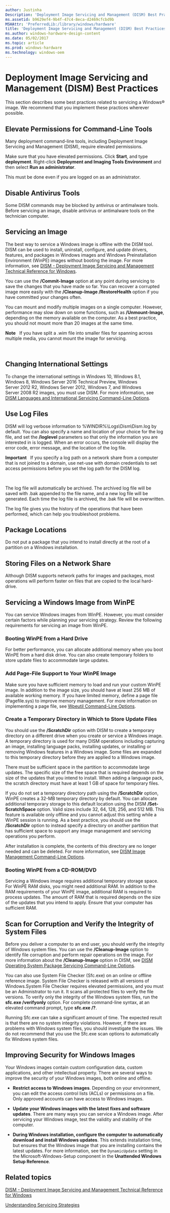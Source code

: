 ```yaml
---
author: Justinha
Description: 'Deployment Image Servicing and Management (DISM) Best Practices'
ms.assetid: b9629ef4-9b4f-47c4-8eca-d2469cfcbd9b
MSHAttr: 'PreferredLib:/library/windows/hardware'
title: 'Deployment Image Servicing and Management (DISM) Best Practices'
ms.author: windows-hardware-design-content
ms.date: 05/02/2017
ms.topic: article
ms.prod: windows-hardware
ms.technology: windows-oem
---
```


# Deployment Image Servicing and Management (DISM) Best Practices


This section describes some best practices related to servicing a Windows® image. We recommend that you implement these practices wherever possible.


## <span id="BKMK_elevate"></span><span id="bkmk_elevate"></span><span id="BKMK_ELEVATE"></span>Elevate Permissions for Command-Line Tools


Many deployment command-line tools, including Deployment Image Servicing and Management (DISM), require elevated permissions.

Make sure that you have elevated permissions. Click **Start**, and type **deployment**. Right-click **Deployment and Imaging Tools Environment** and then select **Run as administrator**.

This must be done even if you are logged on as an administrator.

## <span id="BKMK_av"></span><span id="bkmk_av"></span><span id="BKMK_AV"></span>Disable Antivirus Tools


Some DISM commands may be blocked by antivirus or antimalware tools. Before servicing an image, disable antivirus or antimalware tools on the technician computer.

## <span id="BKMK_servicing"></span><span id="bkmk_servicing"></span><span id="BKMK_SERVICING"></span>Servicing an Image


The best way to service a Windows image is offline with the DISM tool. DISM can be used to install, uninstall, configure, and update drivers, features, and packages in Windows images and Windows Preinstallation Environment (WinPE) images without booting the image. For more information, see [DISM - Deployment Image Servicing and Management Technical Reference for Windows](dism---deployment-image-servicing-and-management-technical-reference-for-windows.md).

You can use the **/Commit-Image** option at any point during servicing to save the changes that you have made so far. You can recover a corrupted image more easily with the **/Cleanup-Image /RestoreHealth** option if you have committed your changes often.

You can mount and modify multiple images on a single computer. However, performance may slow down on some functions, such as **/Unmount-Image**, depending on the memory available on the computer. As a best practice, you should not mount more than 20 images at the same time.

**Note**  
If you have split a .wim file into smaller files for spanning across multiple media, you cannot mount the image for servicing.

 

## <span id="BKMK_intl"></span><span id="bkmk_intl"></span><span id="BKMK_INTL"></span>Changing International Settings


To change the international settings in Windows 10, Windows 8.1, Windows 8, Windows Server 2016 Technical Preview, Windows Server 2012 R2, Windows Server 2012, Windows 7, and Windows Server 2008 R2 images, you must use DISM. For more information, see [DISM Languages and International Servicing Command-Line Options](dism-languages-and-international-servicing-command-line-options.md).

## <span id="BKMK_log"></span><span id="bkmk_log"></span><span id="BKMK_LOG"></span>Use Log Files


DISM will log verbose information to %WINDIR%\\Logs\\Dism\\Dism.log by default. You can also specify a name and location of your choice for the log file, and set the **/loglevel** parameters so that only the information you are interested in is logged. When an error occurs, the console will display the error code, error message, and the location of the log file.

**Important**  
If you specify a log path on a network share from a computer that is not joined to a domain, use net-use with domain credentials to set access permissions before you set the log path for the DISM log.

 

The log file will automatically be archived. The archived log file will be saved with .bak appended to the file name, and a new log file will be generated. Each time the log file is archived, the .bak file will be overwritten.

The log file gives you the history of the operations that have been performed, which can help you troubleshoot problems.

## <span id="BKMK_pkg"></span><span id="bkmk_pkg"></span><span id="BKMK_PKG"></span>Package Locations


Do not put a package that you intend to install directly at the root of a partition on a Windows installation.

## <span id="NetShare"></span><span id="netshare"></span><span id="NETSHARE"></span>Storing Files on a Network Share


Although DISM supports network paths for images and packages, most operations will perform faster on files that are copied to the local hard-drive.

## <span id="BKMK_PE"></span><span id="bkmk_pe"></span>Servicing a Windows Image from WinPE


You can service Windows images from WinPE. However, you must consider certain factors while planning your servicing strategy. Review the following requirements for servicing an image from WinPE.

### <span id="Booting_WinPE_from_a_Hard_Drive"></span><span id="booting_winpe_from_a_hard_drive"></span><span id="BOOTING_WINPE_FROM_A_HARD_DRIVE"></span>Booting WinPE from a Hard Drive

For better performance, you can allocate additional memory when you boot WinPE from a hard disk drive. You can also create temporary folders to store update files to accommodate large updates.

### <span id="Add_Page-File_Support_to_Your_WinPE_Image"></span><span id="add_page-file_support_to_your_winpe_image"></span><span id="ADD_PAGE-FILE_SUPPORT_TO_YOUR_WINPE_IMAGE"></span>Add Page-File Support to Your WinPE Image

Make sure you have sufficient memory to load and run your custom WinPE image. In addition to the image size, you should have at least 256 MB of available working memory. If you have limited memory, define a page file (Pagefile.sys) to improve memory management. For more information on implementing a page file, see [Wpeutil Command-Line Options](wpeutil-command-line-options.md).

### <span id="Create_a_Temporary_Directory_in_Which_to_Store_Update_Files"></span><span id="create_a_temporary_directory_in_which_to_store_update_files"></span><span id="CREATE_A_TEMPORARY_DIRECTORY_IN_WHICH_TO_STORE_UPDATE_FILES"></span>Create a Temporary Directory in Which to Store Update Files

You should use the **/ScratchDir** option with DISM to create a temporary directory on a different drive when you create or service a Windows image. A temporary directory is used for many DISM operations including capturing an image, installing language packs, installing updates, or installing or removing Windows features in a Windows image. Some files are expanded to this temporary directory before they are applied to a Windows image.

There must be sufficient space in the partition to accommodate large updates. The specific size of the free space that is required depends on the size of the updates that you intend to install. When adding a language pack, the scratch directory must have at least 1 GB of space for temporary files.

If you do not set a temporary directory path using the **/ScratchDir** option, WinPE creates a 32-MB temporary directory by default. You can allocate additional temporary storage to this default location using the DISM **/Set-ScratchSpace** option. Valid sizes include 32, 64, 128, 256, and 512 MB. This feature is available only offline and you cannot adjust this setting while a WinPE session is running. As a best practice, you should use the **/ScratchDir** option to instead specify a directory on another partition that has sufficient space to support any image management and servicing operations you perform.

After installation is complete, the contents of this directory are no longer needed and can be deleted. For more information, see [DISM Image Management Command-Line Options](dism-image-management-command-line-options-s14.md).

### <span id="Booting_WinPE_from_a_CD-ROM_DVD"></span><span id="booting_winpe_from_a_cd-rom_dvd"></span><span id="BOOTING_WINPE_FROM_A_CD-ROM_DVD"></span>Booting WinPE from a CD-ROM/DVD

Servicing a Windows image requires additional temporary storage space. For WinPE RAM disks, you might need additional RAM. In addition to the RAM requirements of your WinPE image, additional RAM is required to process updates. The amount of RAM that is required depends on the size of the updates that you intend to apply. Ensure that your computer has sufficient RAM.

## <span id="BKMK_verify"></span><span id="bkmk_verify"></span><span id="BKMK_VERIFY"></span>Scan for Corruption and Verify the Integrity of System Files


Before you deliver a computer to an end user, you should verify the integrity of Windows system files. You can use the **/Cleanup-Image** option to identify file corruption and perform repair operations on the image. For more information about the **/Cleanup-Image** option in DISM, see [DISM Operating System Package Servicing Command-Line Options](dism-operating-system-package-servicing-command-line-options.md).

You can also use System File Checker (Sfc.exe) on an online or offline reference image. System File Checker is released with all versions of Windows.System File Checker requires elevated permissions, and you must be an Administrator to run it. It scans all protected files to verify the file versions. To verify only the integrity of the Windows system files, run the **sfc.exe /verifyonly** option. For complete command-line syntax, at an elevated command prompt, type **sfc.exe /?**.

Running Sfc.exe can take a significant amount of time. The expected result is that there are no system integrity violations. However, if there are problems with Windows system files, you should investigate the issues. We do not recommend that you use the Sfc.exe scan options to automatically fix Windows system files.

## <span id="Security"></span><span id="security"></span><span id="SECURITY"></span>Improving Security for Windows Images


Your Windows images contain custom configuration data, custom applications, and other intellectual property. There are several ways to improve the security of your Windows images, both online and offline.

-   **Restrict access to Windows images**. Depending on your environment, you can edit the access control lists (ACLs) or permissions on a file. Only approved accounts can have access to Windows images.

-   **Update your Windows images with the latest fixes and software updates**. There are many ways you can service a Windows image. After servicing your Windows image, test the validity and stability of the computer.

-   **During Windows installation, configure the computer to automatically download and install Windows updates**. This extends installation time, but ensures that the Windows image that you are installing contains the latest updates. For more information, see the `DynamicUpdate` setting in the Microsoft-Windows-Setup component in the **Unattended Windows Setup Reference**.

## <span id="related_topics"></span>Related topics


[DISM - Deployment Image Servicing and Management Technical Reference for Windows](dism---deployment-image-servicing-and-management-technical-reference-for-windows.md)

[Understanding Servicing Strategies](understanding-servicing-strategies.md)

 

 






